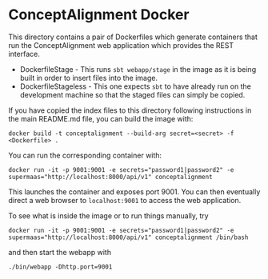 # ConceptAlignment Docker

This directory contains a pair of Dockerfiles which generate containers that run the ConceptAlignment web application
which provides the REST interface.

* DockerfileStage - This runs `sbt webapp/stage` in the image as it is being built in order to insert files into the image.
* DockerfileStageless - This one expects `sbt` to have already run on the development machine so that the staged files can simply be copied.

If you have copied the index files to this directory following instructions in the main README.md file,
you can build the image with:

```
docker build -t conceptalignment --build-arg secret=<secret> -f <Dockerfile> .
```

You can run the corresponding container with:

```
docker run -it -p 9001:9001 -e secrets="password1|password2" -e supermaas="http://localhost:8000/api/v1" conceptalignment
```

This launches the container and exposes port 9001. You can then eventually direct a web browser to
`localhost:9001` to access the web application.

To see what is inside the image or to run things manually, try

```
docker run -it -p 9001:9001 -e secrets="password1|password2" -e supermaas="http://localhost:8000/api/v1" conceptalignment /bin/bash

```
and then start the webapp with
```
./bin/webapp -Dhttp.port=9001
```
